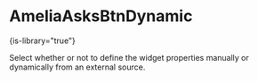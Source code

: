 # AmeliaAsksBtnDynamic

{is-library="true"}

<snippet id="AmeliaAsksBtnDynamic_snippet">

 Select whether or not to define the widget properties manually or dynamically from an external source.

</snippet>